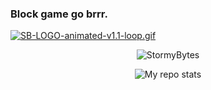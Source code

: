 ### Block game go brrr.

<!--
**StormyBytes/StormyBytes** is a ✨ _special_ ✨ repository because its `README.md` (this file) appears on your GitHub profile.

Here are some ideas to get you started:

- 🔭 I’m currently working on ...
- 🌱 I’m currently learning ...
- 👯 I’m looking to collaborate on ...
- 🤔 I’m looking for help with ...
- 💬 Ask me about ...
- 📫 How to reach me: ...
- 😄 Pronouns: ...
- ⚡ Fun fact: ...
-->

[![SB-LOGO-animated-v1.1-loop.gif](https://s4.gifyu.com/images/SB-LOGO-animated-v1.1-loop.gif)](https://gifyu.com/image/aeQw)

<p align="center">
   <img src="https://komarev.com/ghpvc/?username=StormyBytes" alt="StormyBytes"/>
</p>

<p align="center">
<img alt="My repo stats" src="https://github-readme-stats.vercel.app/api?username=StormyBytes&show_icons=true&theme=radical">
</p>
